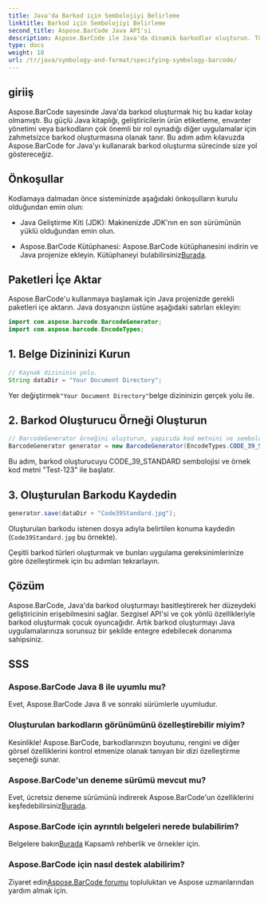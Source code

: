 ```yaml
---
title: Java'da Barkod için Sembolojiyi Belirleme
linktitle: Barkod için Sembolojiyi Belirleme
second_title: Aspose.BarCode Java API'si
description: Aspose.BarCode ile Java'da dinamik barkodlar oluşturun. Tüm barkod ihtiyaçlarınız için kolay entegrasyon, çok yönlü özelleştirme ve sağlam özellikler.
type: docs
weight: 10
url: /tr/java/symbology-and-format/specifying-symbology-barcode/
---
```


## giriiş

Aspose.BarCode sayesinde Java'da barkod oluşturmak hiç bu kadar kolay olmamıştı. Bu güçlü Java kitaplığı, geliştiricilerin ürün etiketleme, envanter yönetimi veya barkodların çok önemli bir rol oynadığı diğer uygulamalar için zahmetsizce barkod oluşturmasına olanak tanır. Bu adım adım kılavuzda Aspose.BarCode for Java'yı kullanarak barkod oluşturma sürecinde size yol göstereceğiz.

## Önkoşullar

Kodlamaya dalmadan önce sisteminizde aşağıdaki önkoşulların kurulu olduğundan emin olun:

- Java Geliştirme Kiti (JDK): Makinenizde JDK'nın en son sürümünün yüklü olduğundan emin olun.

-  Aspose.BarCode Kütüphanesi: Aspose.BarCode kütüphanesini indirin ve Java projenize ekleyin. Kütüphaneyi bulabilirsiniz[Burada](https://releases.aspose.com/barcode/java/).

## Paketleri İçe Aktar

Aspose.BarCode'u kullanmaya başlamak için Java projenizde gerekli paketleri içe aktarın. Java dosyanızın üstüne aşağıdaki satırları ekleyin:

```java
import com.aspose.barcode.BarcodeGenerator;
import com.aspose.barcode.EncodeTypes;
```

## 1. Belge Dizininizi Kurun

```java
// Kaynak dizininin yolu.
String dataDir = "Your Document Directory";
```

 Yer değiştirmek`"Your Document Directory"`belge dizininizin gerçek yolu ile.

## 2. Barkod Oluşturucu Örneği Oluşturun

```java
// BarcodeGenerator örneğini oluşturun, yapıcıda kod metnini ve sembolojiyi belirtin
BarcodeGenerator generator = new BarcodeGenerator(EncodeTypes.CODE_39_STANDARD, "Test-123");
```

Bu adım, barkod oluşturucuyu CODE_39_STANDARD sembolojisi ve örnek kod metni "Test-123" ile başlatır.

## 3. Oluşturulan Barkodu Kaydedin

```java
generator.save(dataDir + "Code39Standard.jpg");
```

Oluşturulan barkodu istenen dosya adıyla belirtilen konuma kaydedin (`Code39Standard.jpg` bu örnekte).

Çeşitli barkod türleri oluşturmak ve bunları uygulama gereksinimlerinize göre özelleştirmek için bu adımları tekrarlayın.

## Çözüm

Aspose.BarCode, Java'da barkod oluşturmayı basitleştirerek her düzeydeki geliştiricinin erişebilmesini sağlar. Sezgisel API'si ve çok yönlü özellikleriyle barkod oluşturmak çocuk oyuncağıdır. Artık barkod oluşturmayı Java uygulamalarınıza sorunsuz bir şekilde entegre edebilecek donanıma sahipsiniz.

## SSS

### Aspose.BarCode Java 8 ile uyumlu mu?
Evet, Aspose.BarCode Java 8 ve sonraki sürümlerle uyumludur.

### Oluşturulan barkodların görünümünü özelleştirebilir miyim?
Kesinlikle! Aspose.BarCode, barkodlarınızın boyutunu, rengini ve diğer görsel özelliklerini kontrol etmenize olanak tanıyan bir dizi özelleştirme seçeneği sunar.

### Aspose.BarCode'un deneme sürümü mevcut mu?
 Evet, ücretsiz deneme sürümünü indirerek Aspose.BarCode'un özelliklerini keşfedebilirsiniz[Burada](https://releases.aspose.com/).

### Aspose.BarCode için ayrıntılı belgeleri nerede bulabilirim?
 Belgelere bakın[Burada](https://reference.aspose.com/barcode/java/) Kapsamlı rehberlik ve örnekler için.

### Aspose.BarCode için nasıl destek alabilirim?
 Ziyaret edin[Aspose.BarCode forumu](https://forum.aspose.com/c/barcode/13) topluluktan ve Aspose uzmanlarından yardım almak için.
